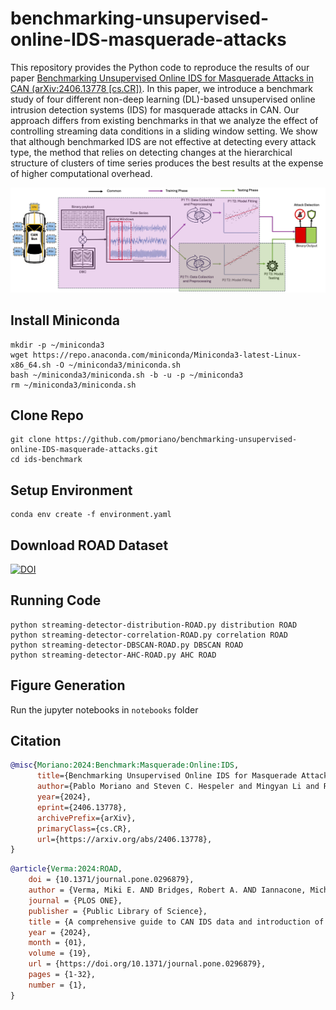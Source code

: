 # benchmarking-unsupervised-online-IDS-masquerade-attacks

This repository provides the Python code to reproduce the results of our paper [Benchmarking Unsupervised Online IDS for Masquerade Attacks in CAN (arXiv:2406.13778 [cs.CR])](https://arxiv.org/abs/2406.13778). In this paper, we introduce a benchmark study of four different non-deep learning (DL)-based unsupervised online intrusion detection systems (IDS) for masquerade attacks in CAN. Our approach differs from existing benchmarks in that we analyze the effect of controlling streaming data conditions in a sliding window setting. We show that although benchmarked IDS are not effective at detecting every attack type, the method that relies on detecting changes at the hierarchical structure of clusters of time series produces the best results at the expense of higher computational overhead.

![Benchmark Workflow](figs/design-diagram.jpg)

## Install Miniconda

```
mkdir -p ~/miniconda3
wget https://repo.anaconda.com/miniconda/Miniconda3-latest-Linux-x86_64.sh -O ~/miniconda3/miniconda.sh
bash ~/miniconda3/miniconda.sh -b -u -p ~/miniconda3
rm ~/miniconda3/miniconda.sh
```

## Clone Repo

```
git clone https://github.com/pmoriano/benchmarking-unsupervised-online-IDS-masquerade-attacks.git
cd ids-benchmark
```

## Setup Environment

```
conda env create -f environment.yaml
```

## Download ROAD Dataset

[![DOI](https://zenodo.org/badge/DOI/10.5281/zenodo.10462796.svg)](https://doi.org/10.5281/zenodo.10462796)

## Running Code

```
python streaming-detector-distribution-ROAD.py distribution ROAD
python streaming-detector-correlation-ROAD.py correlation ROAD
python streaming-detector-DBSCAN-ROAD.py DBSCAN ROAD
python streaming-detector-AHC-ROAD.py AHC ROAD
```

## Figure Generation

Run the jupyter notebooks in `notebooks` folder

## Citation

```bibtex
@misc{Moriano:2024:Benchmark:Masquerade:Online:IDS,
      title={Benchmarking Unsupervised Online IDS for Masquerade Attacks in CAN}, 
      author={Pablo Moriano and Steven C. Hespeler and Mingyan Li and Robert A. Bridges},
      year={2024},
      eprint={2406.13778},
      archivePrefix={arXiv},
      primaryClass={cs.CR},
      url={https://arxiv.org/abs/2406.13778}, 
}
```

```bibtex
@article{Verma:2024:ROAD,
    doi = {10.1371/journal.pone.0296879},
    author = {Verma, Miki E. AND Bridges, Robert A. AND Iannacone, Michael D. AND Hollifield, Samuel C. AND Moriano, Pablo AND Hespeler, Steven C. AND Kay, Bill AND Combs, Frank L.},
    journal = {PLOS ONE},
    publisher = {Public Library of Science},
    title = {A comprehensive guide to CAN IDS data and introduction of the ROAD dataset},
    year = {2024},
    month = {01},
    volume = {19},
    url = {https://doi.org/10.1371/journal.pone.0296879},
    pages = {1-32},
    number = {1},
}
```


